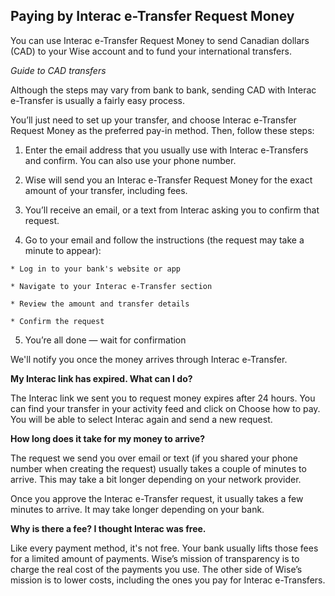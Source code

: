 ## Paying by Interac e-Transfer Request Money  
You can use Interac e-Transfer Request Money to send Canadian dollars (CAD) to your Wise account and to fund your international transfers.

 _Guide to CAD transfers_

Although the steps may vary from bank to bank, sending CAD with Interac e-Transfer is usually a fairly easy process.

You’ll just need to set up your transfer, and choose Interac e-Transfer Request Money as the preferred pay-in method. Then, follow these steps:

  1. Enter the email address that you usually use with Interac e-Transfers and confirm. You can also use your phone number.

  2. Wise will send you an Interac e-Transfer Request Money for the exact amount of your transfer, including fees. 

  3. You’ll receive an email, or a text from Interac asking you to confirm that request.

  4. Go to your email and follow the instructions (the request may take a minute to appear):

    * Log in to your bank's website or app

    * Navigate to your Interac e-Transfer section

    * Review the amount and transfer details

    * Confirm the request

  5. You’re all done — wait for confirmation




We'll notify you once the money arrives through Interac e-Transfer.

 **My Interac link has expired. What can I do?**

The Interac link we sent you to request money expires after 24 hours. You can find your transfer in your activity feed and click on Choose how to pay. You will be able to select Interac again and send a new request.

 **How long does it take for my money to arrive?**

The request we send you over email or text (if you shared your phone number when creating the request) usually takes a couple of minutes to arrive. This may take a bit longer depending on your network provider.

Once you approve the Interac e-Transfer request, it usually takes a few minutes to arrive. It may take longer depending on your bank.

 **Why is there a fee? I thought Interac was free.**

Like every payment method, it's not free. Your bank usually lifts those fees for a limited amount of payments. Wise’s mission of transparency is to charge the real cost of the payments you use. The other side of Wise’s mission is to lower costs, including the ones you pay for Interac e-Transfers.
